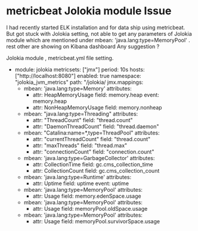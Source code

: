 # metricbeat Jolokia module Issue 
I had recently started ELK installation and for data ship using metricbeat. But got stuck with Jolokia setting, not able to get any parameters of Jolokia module which are mentioned under mbean: 'java.lang:type=MemoryPool' . rest other are showing on Kibana dashboard Any suggestion ?

Jolokia module , metricbeat.yml file setting.

- module: jolokia
  metricsets: ["jmx"]
  period: 10s
  hosts: ["http://localhost:8080"]
  enabled: true
  namespace: "jolokia_jvm_metrics"
  path: "/jolokia/
  jmx.mappings:
    - mbean: 'java.lang:type=Memory'
      attributes:
        - attr: HeapMemoryUsage
          field: memory.heap
          event: memory.heap
        - attr: NonHeapMemoryUsage
          field: memory.nonheap
    - mbean: "java.lang:type=Threading"
      attributes:
        - attr: "ThreadCount"
          field: "thread.count"
        - attr: "DaemonThreadCount"
          field: "thread.daemon"
    - mbean: "Catalina:name=*,type=ThreadPool"
      attributes:
        - attr: "currentThreadCount"
          field: "thread.count"
        - attr: "maxThreads"
          field: "thread.max"
        - attr: "connectionCount"
          field: "connection.count"
    - mbean: 'java.lang:type=GarbageCollector'
      attributes:
        - attr: CollectionTime
          field: gc.cms_collection_time
        - attr: CollectionCount
          field: gc.cms_collection_count
    - mbean: 'java.lang:type=Runtime'
      attributes:
        - attr: Uptime
          field: uptime
          event: uptime
    - mbean: 'java.lang:type=MemoryPool'
      attributes:
        - attr: Usage
          field: memory.edenSpace.usage
    - mbean: 'java.lang:type=MemoryPool'
      attributes:
        - attr: Usage
          field: memoryPool.oldSpace.usage
    - mbean: 'java.lang:type=MemoryPool'
      attributes:
        - attr: Usage
          field: memoryPool.survivorSpace.usage      
